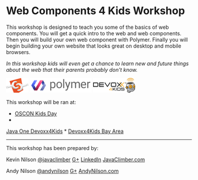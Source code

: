 <!-- 
TODO
Add Cover http://help.gitbook.com/format/cover.html
-->
# Web Components 4 Kids Workshop

This workshop is designed to teach you some of the basics of web components.  You will get a quick intro to the web and web components.  Then you will build your own web component with  Polymer.  Finally you will begin building your own website that looks great on desktop and mobile browsers.

*In this workshop kids will even get a chance to learn new and future things about the web that their parents probably don't know.*


![Web Components Logo](images/webcomponentslogo.png)
![Polymer Logo](images/polymerlogo.png)
![Devoxx4Kids Logo](images/devoxx4kidslogo.png)




This workshop will be ran at:

* [OSCON Kids Day](http://www.oscon.com/open-source-2015/public/schedule/detail/43598)
* 
[Java One Devoxx4Kids](https://www.oracle.com/javaone)
* 
[Devoxx4Kids Bay Area](http://www.meetup.com/Devoxx4Kids-BayArea/)


---


 This workshop has been prepared by:

Kevin Nilson 
[@javaclimber](https://twitter.com/javaclimber)  [G+](https://google.com/+KevinNilson)
[LinkedIn](https://www.linkedin.com/in/kevinnilson)
[JavaClimber.com](http://www.javaclimber.com)

Andy Nilson 
[@andynilson](https://twitter.com/andy_nilson)
[G+](https://google.com/AndyNilson123)
[AndyNilson.com](http://www.andynilson.com)
